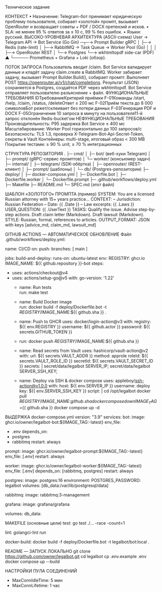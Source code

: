 Техническое задание

КОНТЕКСТ
• Назначение: Telegram-бот принимает юридическую проблему пользователя, собирает «золотой» промпт, вызывает OpenRouter и возвращает советы + PDF / DOCX претензий и исков.
• SLA: не менее 95 % ответов за ≤ 10 с, 99 % без ошибок.
• Языки: русский.
ВЫСОКО-УРОВНЕВАЯ АРХИТЕКТУРА (ASCII-схема)
User → Telegram API → Bot Service (Go Gin) ─┬─→ Prompt Builder gRPC
│
├─→ Redis (rate-limit)
│
├─→ RabbitMQ → Task Queue → Worker Pool (Go)
│ │
│ ├─→ OpenRouter REST
│ └─→ Postgres
└─→ wkhtmltopdf side-car (PDF)
▲
└───── Prometheus + Grafana + Loki (обзор).

ПОТОК ЗАПРОСА
Пользователь вводит /claim. Bot Service валидирует данные и кладёт задачу claim.create в RabbitMQ.
Worker забирает задачу, вызывает Prompt Builder.Build(), собирает промпт.
Выполняет POST https://openrouter.ai/v1/chat/completions.
Результат (JSON) сохраняется в Postgres, создаётся PDF через wkhtmltopdf.
Bot Service отправляет пользователю разъяснение + файл.
ФУНКЦИОНАЛЬНЫЕ ТРЕБОВАНИЯ
IDТребованиеКритерий приёмки
F-01Команды /start, /help, /claim, /status, /deleteОтвет ≤ 200 мс
F-02Приём текста до 8 000 символовБот режет/склеивает без потери данных
F-03Генерация PDF и DOCX
F-05Ограничение 10 запроса в минуту на пользователя11-й запрос отклонён Redis-bucket’ом
НЕФУНКЦИОНАЛЬНЫЕ ТРЕБОВАНИЯ
Производительность: P95 задержка Bot Service ≤ 400 мс
Масштабирование: Worker Pool горизонтально до 100 запросов/с
Безопасность: TLS 1.3, проверка X-Telegram-Bot-Api-Secret-Token, секреты в Vault
Контейнеры: multi-stage, итоговый образ < 300 MB
Покрытие тестами: ≥ 90 % unit, ≥ 70 % интеграционных

СТРУКТУРА РЕПОЗИТОРИЯ
.
├─ cmd/
│ ├─ bot/ (веб-хуки Telegram)
│ ├─ prompt/ (gRPC-сервис промптов)
│ └─ worker/ (консьюмер задач)
├─ internal/
│ ├─ telegram/ (SDK-обёртка)
│ ├─ openrouter/ (REST-клиент)
│ ├─ prompt/ (шаблоны)
│ └─ db/ (Postgres-репозитории)
├─ deploy/
│ ├─ docker-compose.yml
│ ├─ Dockerfile.bot
│ ├─ Dockerfile.worker
│ └─ Dockerfile.prompt
├─ .github/workflows/deploy.yml
├─ Makefile
├─ README.md
└─ SPEC.md (этот файл)

ШАБЛОН «ЗОЛОТОГО» ПРОМПТА (пример)
SYSTEM:
You are a licensed Russian attorney with 15+ years practice…
CONTEXT:
– Jurisdiction: Russian Federation
– Date: {{ .Date }}
– Law excerpts: {{ .Laws }}
USER_QUESTION:
{{ .UserText }}
TASKS:
Qualify the issue.
Advise step-by-step actions.
Draft claim letter (Markdown).
Draft lawsuit (Markdown).
STYLE: Russian, formal, references to articles.
OUTPUT_FORMAT: JSON with keys [advice_md, claim_md, lawsuit_md]

GITHUB ACTIONS — АВТОМАТИЧЕСКОЕ ОБНОВЛЕНИЕ
Файл .github/workflows/deploy.yml:

name: CI/CD
on:
push:
branches: [ main ]

jobs:
build-and-deploy:
runs-on: ubuntu-latest
env:
REGISTRY: ghcr.io
IMAGE_NAME: ${{ github.repository }}-bot
steps:
- uses: actions/checkout@v4
- uses: actions/setup-go@v5
with:
go-version: '1.22'
  - name: Run tests  
    run: make test  

  - name: Build Docker image  
    run: docker build -f deploy/Dockerfile.bot -t $REGISTRY/$IMAGE_NAME:${{ github.sha }} .  

  - name: Push to GHCR
    uses: docker/login-action@v3
    with:
      registry: ${{ env.REGISTRY }}
      username: ${{ github.actor }}
      password: ${{ secrets.GITHUB_TOKEN }}

  - run: docker push $REGISTRY/$IMAGE_NAME:${{ github.sha }}

  - name: Read secrets from Vault
    uses: hashicorp/vault-action@v2
    with:
      url: ${{ secrets.VAULT_ADDR }}
      method: approle
      roleId: ${{ secrets.VAULT_ROLE_ID }}
      secretId: ${{ secrets.VAULT_SECRET_ID }}
      secrets: |
        secret/data/legalbot SERVER_IP;
        secret/data/legalbot SERVER_SSH_KEY;

  - name: Deploy via SSH & docker compose
    uses: appleboy/ssh-action@v1.0.0
    with:
      host: ${{ env.SERVER_IP }}
      username: deploy
      key: ${{ env.SERVER_SSH_KEY }}
      script: |
        cd /opt/legalbot
        docker pull $REGISTRY/$IMAGE_NAME:${{ github.sha }}
        docker compose down
        IMAGE_TAG=${{ github.sha }} docker compose up -d

ВЫДЕРЖКА docker-compose.yml
version: "3.9"
services:
bot:
image: ghcr.io/owner/legalbot-bot:${IMAGE_TAG:-latest}
env_file:
- .env
depends_on:
- postgres
- rabbitmq
restart: always

prompt:
image: ghcr.io/owner/legalbot-prompt:${IMAGE_TAG:-latest}
env_file: [.env]
restart: always

worker:
image: ghcr.io/owner/legalbot-worker:${IMAGE_TAG:-latest}
env_file: [.env]
depends_on: [rabbitmq, postgres]
restart: always

postgres:
image: postgres:16
environment:
POSTGRES_PASSWORD: legalbot
volumes: [db_data:/var/lib/postgresql/data]

rabbitmq:
image: rabbitmq:3-management

grafana:
image: grafana/grafana

volumes:
db_data:

MAKEFILE (основные цели)
test:
 go test ./... -race -count=1

lint:
 golangci-lint run

docker-build:
 docker build -f deploy/Dockerfile.bot -t legalbot/bot:local .

README — ЗАПУСК ЛОКАЛЬНО
git clone https://github.com/owner/legalbot.git
cd legalbot
cp .env.example .env
docker compose up --build

НАСТРОЙКИ ПУЛА СОЕДИНЕНИЙ
- MaxConnIdleTime: 5 мин
- MaxConnLifetime: 1 час

